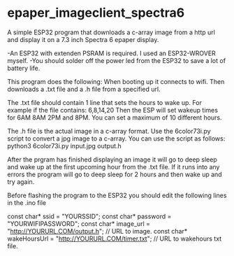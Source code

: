 # epaper_imageclient_spectra6
A simple ESP32 program that downloads a c-array image from a http url and display it on a 7.3 inch Spectra 6 epaper display.

-An ESP32 with extenden PSRAM is required. I used an ESP32-WROVER myself.
-You should solder off the power led from the ESP32 to save a lot of battery life.

This program does the following:
When booting up it connects to wifi.
Then downloads a .txt file and a .h file from a specified url.

The .txt file should contain 1 line that sets the hours to wake up.
For example if the file contains:
6,8,14,20
Then the ESP will set wakeup times for 6AM 8AM 2PM and 8PM.
You can set a maximum of 10 different hours.

The .h file is the actual image in a c-array format.
Use the 6color73i.py script to convert a jpg image to a c-array.
You can use the script as follows: python3 6color73i.py input.jpg output.h

After the prgram has finished displaying an image it will go to deep sleep and wake up at the first upcoming hour from the .txt file.
If it runs into any errors the program will go to deep sleep for 2 hours and then wake up and try again.

Before flashing the program to the ESP32 you should edit the following lines in the .ino file

const char* ssid = "YOURSSID";
const char* password = "YOURWIFIPASSWORD";
const char* image_url = "http://YOURURL.COM/output.h"; // URL to image.
const char* wakeHoursUrl = "http://YOURURL.COM/timer.txt"; // URL to wakehours txt file.

